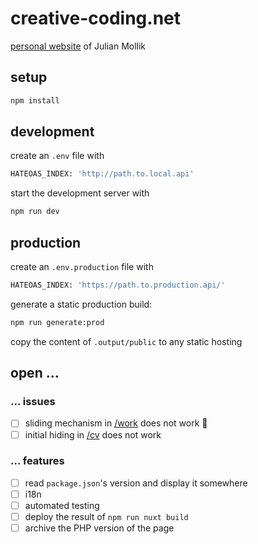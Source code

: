# creative-coding.net

[personal website](https://www.creative-coding.net/) of Julian Mollik

## setup

```bash
npm install
```

## development

create an `.env` file with

```bash
HATEOAS_INDEX: 'http://path.to.local.api'
```

start the development server with

```bash
npm run dev
```

## production

create an `.env.production` file with

```bash
HATEOAS_INDEX: 'https://path.to.production.api/'
```

generate a static production build:

```bash
npm run generate:prod 
```

copy the content of `.output/public` to any static hosting

## open ...

### ... issues

- [ ] sliding mechanism in [/work](https://2023.creative-coding.net/work) does not work 🤨
- [ ] initial hiding in [/cv](https://2023.creative-coding.net/cv) does not work

### ... features

- [ ] read `package.json`'s version and display it somewhere
- [ ] i18n
- [ ] automated testing
- [ ] deploy the result of `npm run nuxt build`
- [ ] archive the PHP version of the page
